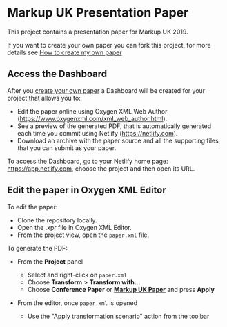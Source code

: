 # Markup UK Presentation Paper

This project contains a presentation paper for Markup UK 2019.

If you want to create your own paper you can fork this project, for more details see [How to create my own paper](fork.md) 

## Access the Dashboard

After you [create your own paper](fork.md) a Dashboard will be created for your project that allows you to:

- Edit the paper online using Oxygen XML Web Author (https://www.oxygenxml.com/xml_web_author.html).
- See a preview of the generated PDF, that is automatically generated each time you commit using Netlify (https://netlify.com).
- Download an archive with the paper source and all the supporting files, that you can submit as your paper.

To access the Dashboard, go to your Netlify home page: https://app.netlify.com, choose the project and then open its URL.

## Edit the paper in Oxygen XML Editor

To edit the paper:

- Clone the repository locally.
- Open the .xpr file in Oxygen XML Editor.
- From the project view, open the `paper.xml` file.

To generate the PDF:

- From the **Project** panel
  - Select and right-click on `paper.xml`
  - Choose **Transform** > **Transform with...**
  - Choose **Conference Paper** or **[Markup UK Paper](README.markup-uk-paper.md)** and press **Apply**

- From the editor, once `paper.xml` is opened
  - Use the "Apply transformation scenario" action from the toolbar
